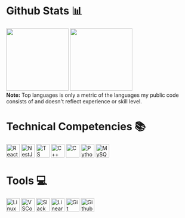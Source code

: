 
<h1>
  Github Stats 📊
</h1>

<p>
  <img src="https://github-readme-stats.vercel.app/api?username=yorennz&show_icons=true&count_private=true&theme=kacho_ga" height="167px">
	<img src="https://github-readme-stats.vercel.app/api/top-langs?username=yorennz&langs_count=10&show_icons=true&locale=en&layout=compact&theme=kacho_ga" height="167px">
  </br>
  <b>Note:</b> Top languages is only a metric of the languages my public code consists of and doesn't reflect experience or skill level.
</p>

<h1>
  Technical Competencies 📚
</h1>

<p>
  <img alt="React" src="https://img.shields.io/badge/React-FFFFFF?style=for-the-badge&logo=react&logoColor=00DCFF" height="36px">
  <img alt="NestJS" src="https://img.shields.io/badge/NestJS-000000?style=for-the-badge&logo=nestjs&logoColor=E0234D" height="36px">
  <img alt="TS" src="https://img.shields.io/badge/Typescript-387BC8?style=for-the-badge&logo=typescript&logoColor=white" height="36px">
  <img alt="C++" src="https://img.shields.io/badge/CPP-FFFFFF?style=for-the-badge&logo=cplusplus&logoColor=1384CF" height="36px">
  <img alt="C" src="https://img.shields.io/badge/C-00599C?style=for-the-badge&logo=c&logoColor=white" height="36px">
  <img alt="Python" src="https://img.shields.io/badge/Python-274E70?style=for-the-badge&logo=python&logoColor=FFD534" height="36px">
  <img alt="MySQL" src="https://img.shields.io/badge/MySQL-00618A?style=for-the-badge&logo=mysql&logoColor=E48E00" height="36px">
</p>

<h1>
  Tools 💻
</h1>

<p>
  <img alt="Linux" src="https://img.shields.io/badge/Linux-FCC624?style=for-the-badge&logo=linux&logoColor=black" height="36px">
  <img alt="VSCode" src="https://img.shields.io/badge/Visual%20Studio%20Code-0078D7?style=for-the-badge&logo=visual-studio-code&logoColor=white"
       height="36px">
  <img alt="Slack" src="https://img.shields.io/badge/slack-501D51?style=for-the-badge&logo=Slack" height="36px">
  <img alt="Linear" src="https://img.shields.io/badge/linear-262729?style=for-the-badge&logo=linear&logoColor=5D6AD1" height="36px">
  <img alt="Git" src="https://img.shields.io/badge/git-FFFFFF?style=for-the-badge&logo=git&logoColor=F45431" height="36px">
  <img alt="Github" src="https://img.shields.io/badge/github-000000?style=for-the-badge&logo=github&logoColor=white" height="36px">
</p>
